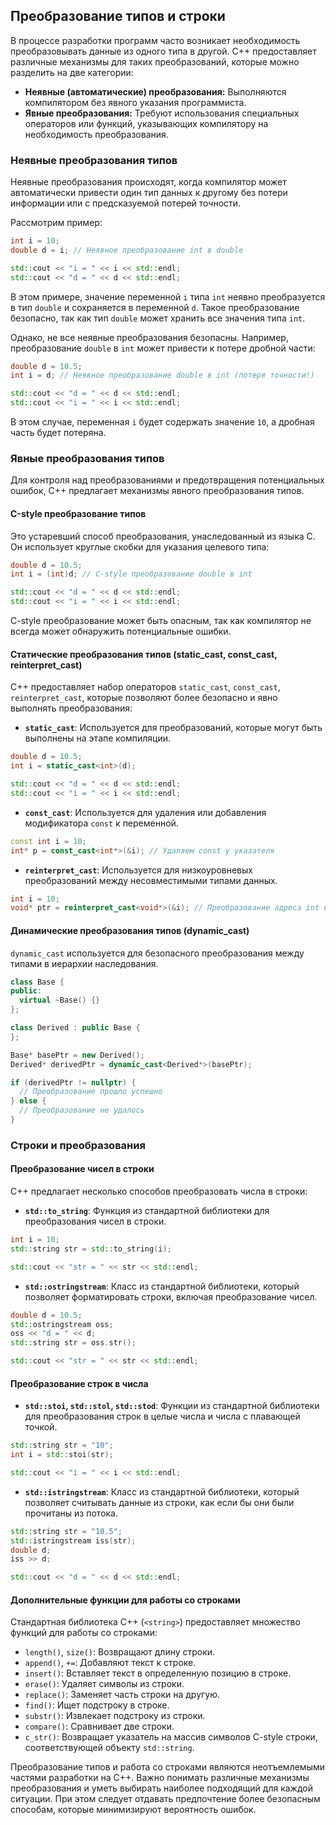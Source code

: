 ## Преобразование типов и строки

В процессе разработки программ часто возникает необходимость преобразовывать данные из одного типа в другой. C++ предоставляет различные механизмы для таких преобразований, которые можно разделить на две категории:

* **Неявные (автоматические) преобразования:** Выполняются компилятором без явного указания программиста.
* **Явные преобразования:** Требуют использования специальных операторов или функций, указывающих компилятору на необходимость преобразования.

### Неявные преобразования типов

Неявные преобразования происходят, когда компилятор может автоматически привести один тип данных к другому без потери информации или с предсказуемой потерей точности. 

Рассмотрим пример:

```c++
int i = 10;
double d = i; // Неявное преобразование int в double

std::cout << "i = " << i << std::endl;
std::cout << "d = " << d << std::endl;
```

В этом примере, значение переменной `i` типа `int` неявно преобразуется в тип `double` и сохраняется в переменной `d`. Такое преобразование безопасно, так как тип `double` может хранить все значения типа `int`. 

Однако, не все неявные преобразования безопасны. Например, преобразование `double` в `int` может привести к потере дробной части:

```c++
double d = 10.5;
int i = d; // Неявное преобразование double в int (потеря точности!)

std::cout << "d = " << d << std::endl;
std::cout << "i = " << i << std::endl;
```

В этом случае, переменная `i` будет содержать значение `10`, а дробная часть будет потеряна. 

### Явные преобразования типов

Для контроля над преобразованиями и предотвращения потенциальных ошибок, C++ предлагает механизмы явного преобразования типов. 

#### С-style преобразование типов

Это устаревший способ преобразования, унаследованный из языка C. Он использует круглые скобки для указания целевого типа:

```c++
double d = 10.5;
int i = (int)d; // C-style преобразование double в int

std::cout << "d = " << d << std::endl;
std::cout << "i = " << i << std::endl;
```

C-style преобразование может быть опасным, так как компилятор не всегда может обнаружить потенциальные ошибки. 

#### Статические преобразования типов (static_cast, const_cast, reinterpret_cast)

C++ предоставляет набор операторов `static_cast`, `const_cast`, `reinterpret_cast`, которые позволяют более безопасно и явно выполнять преобразования:

* **`static_cast`**: Используется для преобразований, которые могут быть выполнены на этапе компиляции.  

```c++
double d = 10.5;
int i = static_cast<int>(d); 

std::cout << "d = " << d << std::endl;
std::cout << "i = " << i << std::endl;
```

* **`const_cast`**: Используется для удаления или добавления модификатора `const` к переменной.

```c++
const int i = 10;
int* p = const_cast<int*>(&i); // Удаляем const у указателя
```

* **`reinterpret_cast`**: Используется для низкоуровневых преобразований между несовместимыми типами данных.  

```c++
int i = 10;
void* ptr = reinterpret_cast<void*>(&i); // Преобразование адреса int в void*
```

#### Динамические преобразования типов (dynamic_cast)

`dynamic_cast` используется для безопасного преобразования между типами в иерархии наследования.

```c++
class Base {
public:
  virtual ~Base() {}
};

class Derived : public Base {
};

Base* basePtr = new Derived();
Derived* derivedPtr = dynamic_cast<Derived*>(basePtr);

if (derivedPtr != nullptr) {
  // Преобразование прошло успешно
} else {
  // Преобразование не удалось
}
```

### Строки и преобразования

#### Преобразование чисел в строки

C++ предлагает несколько способов преобразовать числа в строки:

* **`std::to_string`**: Функция из стандартной библиотеки для преобразования чисел в строки.

```c++
int i = 10;
std::string str = std::to_string(i);

std::cout << "str = " << str << std::endl;
```

* **`std::ostringstream`**: Класс из стандартной библиотеки, который позволяет форматировать строки, включая преобразование чисел.

```c++
double d = 10.5;
std::ostringstream oss;
oss << "d = " << d;
std::string str = oss.str();

std::cout << "str = " << str << std::endl;
```

#### Преобразование строк в числа

* **`std::stoi`, `std::stol`, `std::stod`**: Функции из стандартной библиотеки для преобразования строк в целые числа и числа с плавающей точкой.

```c++
std::string str = "10";
int i = std::stoi(str);

std::cout << "i = " << i << std::endl;
```

* **`std::istringstream`**: Класс из стандартной библиотеки, который позволяет считывать данные из строки, как если бы они были прочитаны из потока.

```c++
std::string str = "10.5";
std::istringstream iss(str);
double d;
iss >> d;

std::cout << "d = " << d << std::endl;
```

####  Дополнительные функции для работы со строками

Стандартная библиотека C++ (`<string>`) предоставляет множество функций для работы со строками:

* `length()`, `size()`: Возвращают длину строки.
* `append()`, `+=`: Добавляют текст к строке.
* `insert()`: Вставляет текст в определенную позицию в строке.
* `erase()`: Удаляет символы из строки.
* `replace()`: Заменяет часть строки на другую.
* `find()`: Ищет подстроку в строке.
* `substr()`: Извлекает подстроку из строки.
* `compare()`: Сравнивает две строки.
* `c_str()`: Возвращает указатель на массив символов C-style строки, соответствующей объекту `std::string`.

Преобразование типов и работа со строками являются неотъемлемыми частями разработки на C++. Важно понимать различные механизмы преобразования и уметь выбирать наиболее подходящий для каждой ситуации. При этом следует отдавать предпочтение более безопасным способам, которые минимизируют вероятность ошибок. 
